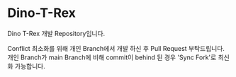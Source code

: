 # Dino-T-Rex
Dino T-Rex 개발 Repository입니다.

 Conflict 최소화를 위해 개인 Branch에서 개발 하신 후 Pull Request 부탁드립니다.
 개인 Branch가 main Branch에 비해 commit이 behind 된 경우 'Sync Fork'로 최신화 가능합니다.
